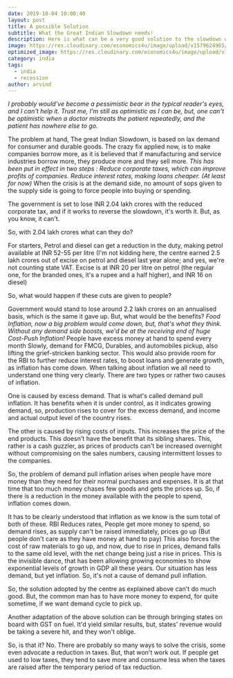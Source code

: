 ```yaml
---
date: 2019-10-04 10:00:40
layout: post
title: A possible Solution
subtitle: What the Great Indian Slowdown needs!
description: Here is what can be a very good solution to the slowdown woes.
image: https://res.cloudinary.com/economics4u/image/upload/v1579624965/slowdown_cya8ls.jpg
optimized_image: https://res.cloudinary.com/economics4u/image/upload/v1579624965/slowdown_cya8ls.jpg
category: india
tags:
  - india
  - recession
author: arvind
---
```


<em>I probably would've become a pessimistic bear in the typical reader's eyes, and I can't help it. Trust me, I'm still as optimistic as I can be, but, one can't be optimistic when a doctor mistreats the patient repeatedly, and the patient has nowhere else to go.</em>

The problem at hand, The great Indian Slowdown, is based on lax demand for consumer and durable goods.
The crazy fix applied now, is to make companies borrow more, as it is believed that if manufacturing and service industries borrow more, they produce more and they sell more.
<em>This has been put in effect in two steps :
 Reduce corporate taxes, which can improve profits of companies.
 Reduce interest rates, making loans cheaper. (At least for now)</em>
When the crisis is at the demand side, no amount of sops given to the supply side is going to force people into buying or spending.

The government is set to lose INR 2.04 lakh crores with the reduced corporate tax, and if it works to reverse the slowdown, it's worth it. But, as you know, it can't.

So, with 2.04 lakh crores what can they do?

For starters, Petrol and diesel can get a reduction in the duty, making petrol available at INR 52-55 per litre (I'm not kidding here, the centre earned 2.5 lakh crores out of excise on petrol and diesel last year alone; and yes, we're not counting state VAT. Excise is at INR 20 per litre on petrol (the regular one, for the branded ones, it's a rupee and a half higher), and INR 16 on diesel)

So, what would happen if these cuts are given to people?

Government would stand to lose around 2.2 lakh crores on an annualised basis, which is the same it gave up. But, what would be the benefits?
<em>Food Inflation, now a big problem would come down, but, that's what they think. Without any demand side boosts, we'd be at the receiving end of huge Cost-Push Inflation!</em>
People have excess money at hand to spend every month
Slowly, demand for FMCG, Durables, and automobiles pickup, also lifting the grief-stricken banking sector.
This would also provide room for the RBI to further reduce interest rates, to boost loans and generate growth, as inflation has come down.
When talking about inflation we all need to understand one thing very clearly. There are two types or rather two causes of inflation.

One is caused by excess demand. That is what's called demand pull inflation. It has benefits when it is under control, as it indicates growing demand, so, production rises to cover for the excess demand, and income and actual output level of the country rises.

The other is caused by rising costs of inputs. This increases the price of the end products. This doesn't have the benefit that its sibling shares. This, rather is a cash guzzler, as prices of products can't be increased overnight without compromising on the sales numbers, causing intermittent losses to the companies.

So, the problem of demand pull inflation arises when people have more money than they need for their normal purchases and expenses. It is at that time that too much money chases few goods and gets the prices up. So, if there is a reduction in the money available with the people to spend, inflation comes down.

It has to be clearly understood that inflation as we know is the sum total of both of these.
RBI Reduces rates, People get more money to spend, so demand rises, as supply can't be raised immediately, prices go up (But people don't care as they have money at hand to pay) This also forces the cost of raw materials to go up, and now, due to rise in prices, demand falls to the same old level, with the net change being just a rise in prices.
This is the invisible dance, that has been allowing growing economies to show exponential levels of growth in GDP all these years.
Our situation has less demand, but yet inflation. So, it's not a cause of demand pull inflation.

So, the solution adopted by the centre as explained above can't do much good. But, the common man has to have more money to expend, for quite sometime, if we want demand cycle to pick up.

Another adaptation of the above solution can be through bringing states on board with GST on fuel. It'd yield similar results, but, states' revenue would be taking a severe hit, and they won't oblige.

So, is that it? No. There are probably so many ways to solve the crisis, some even advocate a reduction in taxes. But, that won't work out. If people get used to low taxes, they tend to save more and consume less when the taxes are raised after the temporary period of tax reduction.